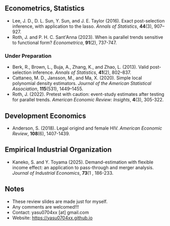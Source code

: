 ## Econometrics, Statistics
- Lee, J. D., D. L. Sun, Y. Sun, and J. E. Taylor (2016). Exact post-selection inference, with application to the lasso. _Annals of Statistics_, **44**(3), 907–927.
- Roth, J. and P. H. C. Sant'Anna (2023). When is parallel trends sensitive to functional form? _Econometrica_, **91**(2), 737-747.

### Under Preparation
- Berk, R., Brown, L., Buja, A., Zhang, K., and Zhao, L. (2013). Valid post-selection inference. _Annals of Statistics_, **41**(2), 802–837.
- Cattaneo, M. D., Jansson, M., and Ma, X. (2020). Simple local polynomial density estimators. _Journal of the American Statistical Association_, **115**(531), 1449–1455.
- Roth, J. (2022). Pretest with caution: event-study estimates after testing for parallel trends. _American Economic Review: Insights_, **4**(3), 305-322.


## Development Economics
- Anderson, S. (2018). Legal origind and female HIV. _American Economic Review_, **108**(6), 1407-1439.

## Empirical Industrial Organization
- Kaneko, S. and Y. Toyama (2025). Demand-estimation with flexible income effect: an application to pass-through and merger analysis. _Journal of Industrial Economics_, **73**(1
, 186-233.
## Notes 
- These review slides are made just for myself.
- Any comments are welcomed!!!
- Contact: yasu0704xx [at] gmail.com
- Website: https://yasu0704xx.github.io


